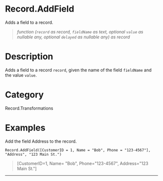 ﻿# Record.AddField
Adds a field to a record.
> _function (<code>record</code> as record, <code>fieldName</code> as text, optional <code>value</code> as nullable any, optional <code>delayed</code> as nullable any) as record_
# Description 
Adds a field to a record <code>record</code>, given the name of the field <code>fieldName</code> and the value <code>value</code>.

# Category 
Record.Transformations
# Examples 
Add the field Address to the record.
```
Record.AddField([CustomerID = 1, Name = "Bob", Phone = "123-4567"], "Address", "123 Main St.")
```
> [CustomerID=1, Name= "Bob", Phone="123-4567", Address="123 Main St."]
***
